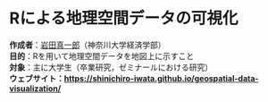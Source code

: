 # Rによる地理空間データの可視化
<b>作成者</b>：<a href="https://shinichiro-iwata.github.io/">岩田真一郎</a>（神奈川大学経済学部）
<br><b>目的</b>：Rを用いて地理空間データを地図上に示すこと
<br><b>対象</b>：主に大学生（卒業研究，ゼミナールにおける研究）
<br><b>ウェブサイト<b>：https://shinichiro-iwata.github.io/geospatial-data-visualization/
